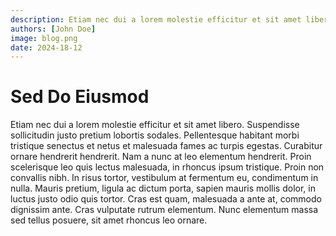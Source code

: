 ```yaml
---
description: Etiam nec dui a lorem molestie efficitur et sit amet libero. Suspendisse sollicitudin justo pretium lobortis sodales. Pellentesque habitant morbi tristique senectus et netus et malesuada fames ac turpis egestas.
authors: [John Doe]
image: blog.png
date: 2024-18-12
---
```


# Sed Do Eiusmod

Etiam nec dui a lorem molestie efficitur et sit amet libero. Suspendisse sollicitudin justo pretium lobortis sodales. Pellentesque habitant morbi tristique senectus et netus et malesuada fames ac turpis egestas. Curabitur ornare hendrerit hendrerit. Nam a nunc at leo elementum hendrerit. Proin scelerisque leo quis lectus malesuada, in rhoncus ipsum tristique. Proin non convallis nibh. In risus tortor, vestibulum at fermentum eu, condimentum in nulla. Mauris pretium, ligula ac dictum porta, sapien mauris mollis dolor, in luctus justo odio quis tortor. Cras est quam, malesuada a ante at, commodo dignissim ante. Cras vulputate rutrum elementum. Nunc elementum massa sed tellus posuere, sit amet rhoncus leo ornare.
